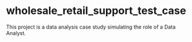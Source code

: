 # wholesale_retail_support_test_case
This project is a data analysis case study simulating the role of a Data Analyst.
